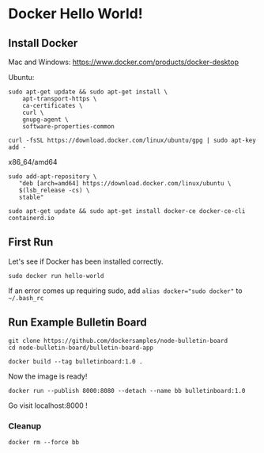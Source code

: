 # Docker Hello World!

## Install Docker

Mac and Windows: https://www.docker.com/products/docker-desktop

Ubuntu:
```console
sudo apt-get update && sudo apt-get install \
    apt-transport-https \
    ca-certificates \
    curl \
    gnupg-agent \
    software-properties-common
```
```console
curl -fsSL https://download.docker.com/linux/ubuntu/gpg | sudo apt-key add -
```

x86_64/amd64

```console
sudo add-apt-repository \
   "deb [arch=amd64] https://download.docker.com/linux/ubuntu \
   $(lsb_release -cs) \
   stable"
```
```console
sudo apt-get update && sudo apt-get install docker-ce docker-ce-cli containerd.io
```

## First Run

Let's see if Docker has been installed correctly.

```console
sudo docker run hello-world
```

If an error comes up requiring sudo, add `alias docker="sudo docker"` to `~/.bash_rc`

## Run Example Bulletin Board

```console
git clone https://github.com/dockersamples/node-bulletin-board
cd node-bulletin-board/bulletin-board-app
```
```console
docker build --tag bulletinboard:1.0 .
```

Now the image is ready!
```console
docker run --publish 8000:8080 --detach --name bb bulletinboard:1.0
```

Go visit localhost:8000 !

### Cleanup

```console
docker rm --force bb
```